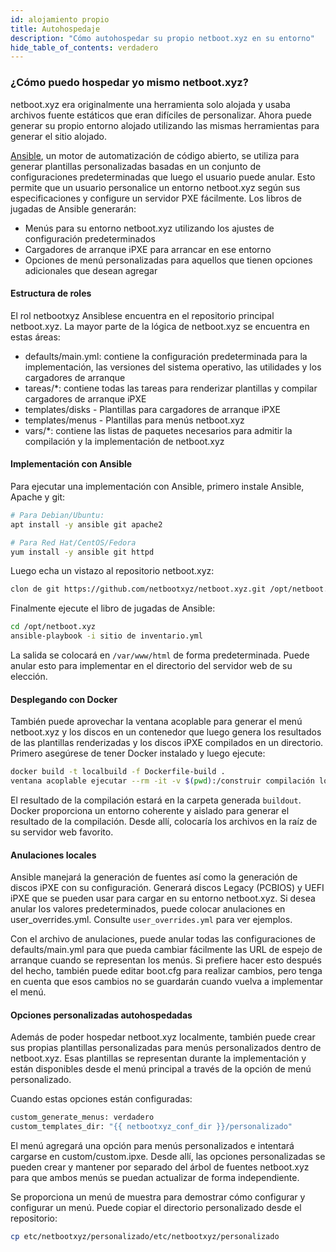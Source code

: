 ```yaml
---
id: alojamiento propio
title: Autohospedaje
description: "Cómo autohospedar su propio netboot.xyz en su entorno"
hide_table_of_contents: verdadero
---
```


### ¿Cómo puedo hospedar yo mismo netboot.xyz?

netboot.xyz era originalmente una herramienta solo alojada y usaba archivos fuente estáticos que eran difíciles de personalizar.  Ahora puede generar su propio entorno alojado utilizando las mismas herramientas para generar el sitio alojado.

[Ansible](https://www.ansible.com/), un motor de automatización de código abierto, se utiliza para generar plantillas personalizadas basadas en un conjunto de configuraciones predeterminadas que luego el usuario puede anular. Esto permite que un usuario personalice un entorno netboot.xyz según sus especificaciones y configure un servidor PXE fácilmente. Los libros de jugadas de Ansible generarán:

* Menús para su entorno netboot.xyz utilizando los ajustes de configuración predeterminados
* Cargadores de arranque iPXE para arrancar en ese entorno
* Opciones de menú personalizadas para aquellos que tienen opciones adicionales que desean agregar

#### Estructura de roles

El rol</a> netbootxyz Ansiblese encuentra en el repositorio principal netboot.xyz.  La mayor parte de la lógica de netboot.xyz se encuentra en estas áreas:</p> 

* defaults/main.yml: contiene la configuración predeterminada para la implementación, las versiones del sistema operativo, las utilidades y los cargadores de arranque
* tareas/*: contiene todas las tareas para renderizar plantillas y compilar cargadores de arranque iPXE
* templates/disks - Plantillas para cargadores de arranque iPXE
* templates/menus - Plantillas para menús netboot.xyz
* vars/*: contiene las listas de paquetes necesarios para admitir la compilación y la implementación de netboot.xyz



#### Implementación con Ansible

Para ejecutar una implementación con Ansible, primero instale Ansible, Apache y git:



```bash
# Para Debian/Ubuntu:
apt install -y ansible git apache2

# Para Red Hat/CentOS/Fedora
yum install -y ansible git httpd
```


Luego echa un vistazo al repositorio netboot.xyz:



```bash
clon de git https://github.com/netbootxyz/netboot.xyz.git /opt/netboot.xyz
```


Finalmente ejecute el libro de jugadas de Ansible:



```bash
cd /opt/netboot.xyz
ansible-playbook -i sitio de inventario.yml
```


La salida se colocará en `/var/www/html` de forma predeterminada.  Puede anular esto para implementar en el directorio del servidor web de su elección.



#### Desplegando con Docker

También puede aprovechar la ventana acoplable para generar el menú netboot.xyz y los discos en un contenedor que luego genera los resultados de las plantillas renderizadas y los discos iPXE compilados en un directorio.  Primero asegúrese de tener Docker instalado y luego ejecute:



```bash
docker build -t localbuild -f Dockerfile-build .
ventana acoplable ejecutar --rm -it -v $(pwd):/construir compilación local
```


El resultado de la compilación estará en la carpeta generada `buildout`. Docker proporciona un entorno coherente y aislado para generar el resultado de la compilación. Desde allí, colocaría los archivos en la raíz de su servidor web favorito.



#### Anulaciones locales

Ansible manejará la generación de fuentes así como la generación de discos iPXE con su configuración.  Generará discos Legacy (PCBIOS) y UEFI iPXE que se pueden usar para cargar en su entorno netboot.xyz. Si desea anular los valores predeterminados, puede colocar anulaciones en user_overrides.yml.  Consulte `user_overrides.yml` para ver ejemplos.

Con el archivo de anulaciones, puede anular todas las configuraciones de defaults/main.yml para que pueda cambiar fácilmente las URL de espejo de arranque cuando se representan los menús.  Si prefiere hacer esto después del hecho, también puede editar boot.cfg para realizar cambios, pero tenga en cuenta que esos cambios no se guardarán cuando vuelva a implementar el menú.



#### Opciones personalizadas autohospedadas

Además de poder hospedar netboot.xyz localmente, también puede crear sus propias plantillas personalizadas para menús personalizados dentro de netboot.xyz. Esas plantillas se representan durante la implementación y están disponibles desde el menú principal a través de la opción de menú personalizado.

Cuando estas opciones están configuradas:



```bash
custom_generate_menus: verdadero
custom_templates_dir: "{{ netbootxyz_conf_dir }}/personalizado"
```


El menú agregará una opción para menús personalizados e intentará cargarse en custom/custom.ipxe. Desde allí, las opciones personalizadas se pueden crear y mantener por separado del árbol de fuentes netboot.xyz para que ambos menús se puedan actualizar de forma independiente.

Se proporciona un menú de muestra para demostrar cómo configurar y configurar un menú. Puede copiar el directorio personalizado desde el repositorio:



```bash
cp etc/netbootxyz/personalizado/etc/netbootxyz/personalizado
```
